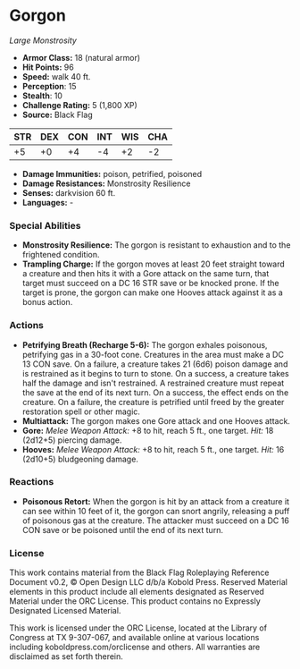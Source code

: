 # Gorgon

*Large* *Monstrosity*

- **Armor Class:** 18 (natural armor)
- **Hit Points:** 96 
- **Speed:** walk 40 ft.
- **Perception**: 15
- **Stealth**: 10
- **Challenge Rating:** 5 (1,800 XP)
- **Source:** Black Flag

| STR | DEX | CON | INT | WIS | CHA |
| --- | --- | --- | --- | --- | --- |
| +5 | +0 | +4 | -4 | +2 | -2 |

- **Damage Immunities:** poison, petrified, poisoned
- **Damage Resistances:** Monstrosity Resilience
- **Senses:** darkvision 60 ft.
- **Languages:** -

### Special Abilities

- **Monstrosity Resilience:** The gorgon is resistant to exhaustion and to the frightened condition.
- **Trampling Charge:** If the gorgon moves at least 20 feet straight toward a creature and then hits it with a Gore attack on the same turn, that target must succeed on a DC 16 STR save or be knocked prone. If the target is prone, the gorgon can make one Hooves attack against it as a bonus action.

### Actions

- **Petrifying Breath (Recharge 5-6):** The gorgon exhales poisonous, petrifying gas in a 30-foot cone. Creatures in the area must make a DC 13 CON save. On a failure, a creature takes 21 (6d6) poison damage and is restrained as it begins to turn to stone. On a success, a creature takes half the damage and isn't restrained. A restrained creature must repeat the save at the end of its next turn. On a success, the effect ends on the creature. On a failure, the creature is petrified until freed by the greater restoration spell or other magic.
- **Multiattack:** The gorgon makes one Gore attack and one Hooves attack.
- **Gore:** _Melee Weapon Attack:_ +8 to hit, reach 5 ft., one target. _Hit:_ 18 (2d12+5) piercing damage.
- **Hooves:** _Melee Weapon Attack:_ +8 to hit, reach 5 ft., one target. _Hit:_ 16 (2d10+5) bludgeoning damage.

### Reactions

- **Poisonous Retort:** When the gorgon is hit by an attack from a creature it can see within 10 feet of it, the gorgon can snort angrily, releasing a puff of poisonous gas at the creature. The attacker must succeed on a DC 16 CON save or be poisoned until the end of its next turn.


### License

This work contains material from the Black Flag Roleplaying Reference Document v0.2, © Open Design LLC d/b/a Kobold Press. Reserved Material elements in this product include all elements designated as Reserved Material under the ORC License. This product contains no Expressly Designated Licensed Material.

This work is licensed under the ORC License, located at the Library of Congress at TX 9-307-067, and available online at various locations including koboldpress.com/orclicense and others. All warranties are disclaimed as set forth therein.
